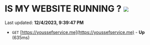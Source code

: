 # IS MY WEBSITE RUNNING ? [![](https://img.shields.io/static/v1?label=Sponsor&message=%E2%9D%A4&logo=GitHub&color=%23fe8e86)](https://github.com/sponsors/<username>)

Last updated: **12/4/2023, 9:39:47 PM**

- `GET` [https://youssefservice.me](https://youssefservice.me) - **Up** (635ms)
